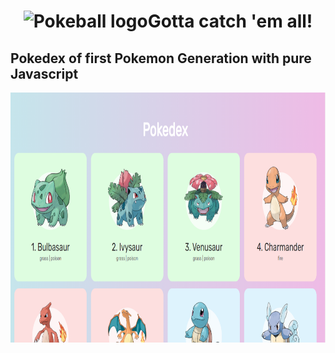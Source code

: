 <h1 align="center"> <img width="20" height="20" src="https://www.flaticon.com/svg/static/icons/svg/528/528101.svg" alt="Pokeball logo"><strong>Gotta catch 'em all! </strong>
</h1>
 
<h2>Pokedex of first Pokemon Generation with pure Javascript</h2>

<p align ="center"> 
 <img width="600" height="400" alt="Screenshot Pokedex" src="./.github/screenshotpkdx.PNG"/>
</p>